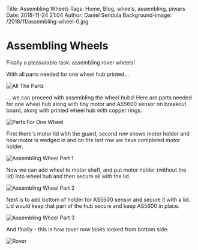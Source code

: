 Title: Assembling Wheels
Tags: Home, Blog, wheels, assembling, piwars
Date: 2018-11-24 21:04
Author: Daniel Sendula
Background-image: /2018/11/assembling-wheel-0.jpg

# Assembling Wheels

Finally a pleasurable task: assembling rover wheels!

With all parts needed for one wheel hub printed...

![All The Parts](/2018/11/parts-for-wheels.jpg "All The Parts")

... we can proceed with assembling the wheel hubs! Here are parts needed for one wheel hub along with tiny motor
and AS5600 sensor on breakout board, along with printed wheel hub with copper rings:

<!-- TEASER_END -->

![Parts For One Wheel](/2018/11/parts-for-one-wheel.jpg "Parts For One Wheel")

First there's motor lid with the guard, second row shows motor holder and how motor is wedged in and on the last row
we have completed motor holder.

![Assembling Wheel Part 1](/2018/11/assembling-wheel-1.jpg "Assembling Wheel Part 1")

Now we can add wheel to motor shaft, and put motor holder (without the lid) into wheel hub and then secure all with the lid.

![Assembling Wheel Part 2](/2018/11/assembling-wheel-2.jpg "Assembling Wheel Part 2")

Next is to add bottom of holder for AS5600 sensor and secure it with a lid. Lid would keep that part of the hub secure and keep AS5600 in place.

![Assembling Wheel Part 3](/2018/11/assembling-wheel-3.jpg "Assembling Wheel Part 3")

And finally - this is how rover now looks looked from bottom side:

![Rover](/2018/11/assembling-rover-bottom.jpg "Rover")
